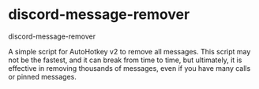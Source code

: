 # discord-message-remover
discord-message-remover

A simple script for AutoHotkey v2 to remove all messages. This script may not be the fastest, and it can break from time to time, but ultimately, it is effective in removing thousands of messages, even if you have many calls or pinned messages.
